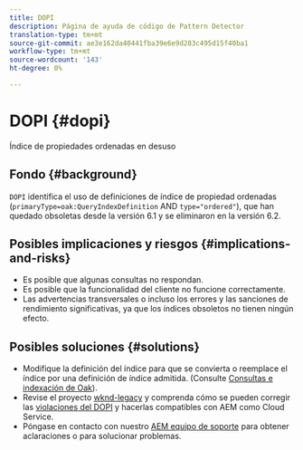 ```yaml
---
title: DOPI
description: Página de ayuda de código de Pattern Detector
translation-type: tm+mt
source-git-commit: ae3e162da40441fba39e6e9d283c495d15f40ba1
workflow-type: tm+mt
source-wordcount: '143'
ht-degree: 0%

---
```



# DOPI {#dopi}

Índice de propiedades ordenadas en desuso

## Fondo {#background}

`DOPI` identifica el uso de definiciones de índice de propiedad ordenadas (`primaryType=oak:QueryIndexDefinition` AND  `type="ordered"`), que han quedado obsoletas desde la versión 6.1 y se eliminaron en la versión 6.2.

## Posibles implicaciones y riesgos {#implications-and-risks}

* Es posible que algunas consultas no respondan.
* Es posible que la funcionalidad del cliente no funcione correctamente.
* Las advertencias transversales o incluso los errores y las sanciones de rendimiento significativas, ya que los índices obsoletos no tienen ningún efecto.

## Posibles soluciones {#solutions}

* Modifique la definición del índice para que se convierta o reemplace el índice por una definición de índice admitida. (Consulte [Consultas e indexación de Oak](https://experienceleague.adobe.com/docs/experience-manager-65/deploying/deploying/queries-and-indexing.html)).
* Revise el proyecto [wknd-legacy](https://github.com/adobe/aem-guides-wknd-legacy/tree/code/dopi) y comprenda cómo se pueden corregir las [violaciones del DOPI](https://github.com/adobe/aem-guides-wknd-legacy/compare/main...code/dopi) y hacerlas compatibles con AEM como Cloud Service.
* Póngase en contacto con nuestro [AEM equipo de soporte](https://helpx.adobe.com/enterprise/using/support-for-experience-cloud.html) para obtener aclaraciones o para solucionar problemas.
